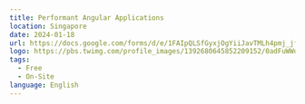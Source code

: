 ```yaml
---
title: Performant Angular Applications
location: Singapore
date: 2024-01-18
url: https://docs.google.com/forms/d/e/1FAIpQLSfGyxjOgYiiJavTMLh4pmj_jfp-t6orn6lxAo8SEGPoiHiq0A/viewform
logo: https://pbs.twimg.com/profile_images/1392680645852209152/0adFuWWd_400x400.jpg
tags:
  - Free
  - On-Site
language: English
---
```

